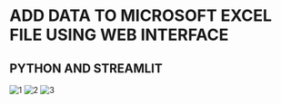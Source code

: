 # ADD DATA TO MICROSOFT EXCEL FILE USING WEB INTERFACE
## PYTHON AND STREAMLIT
![1](https://github.com/shamiraty/add-data-excel/assets/129072179/83f2ad44-fe71-49d6-8f6d-a2ed0f5301c8)
![2](https://github.com/shamiraty/add-data-excel/assets/129072179/f9484c63-9c50-4a29-94ec-63f5df549686)
![3](https://github.com/shamiraty/add-data-excel/assets/129072179/c510d162-482e-4a01-adce-be8a5da5888a)
